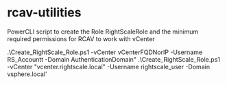 # rcav-utilities

PowerCLI script to create the Role RightScaleRole and the minimum required permissions for RCAV to work with vCenter

.\Create_RightScale_Role.ps1 -vCenter vCenterFQDNorIP -Username RS_Accountt -Domain AuthenticationDomain"
.\Create_RightScale_Role.ps1 -vCenter "vcenter.rightscale.local" -Username rightscale_user -Domain vsphere.local' 
